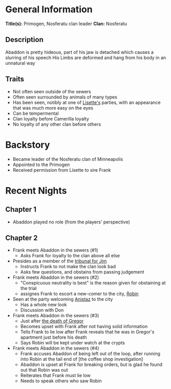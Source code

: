 <!-- TITLE: Abaddon -->
<!-- SUBTITLE: Leader of the Nosferatu clan and Member of the Primogen -->

# General Information
**Title(s):** Primogen, Nosferatu clan leader
**Clan:** Nosferatu 
## Description
Abaddon is pretty hideous, part of his jaw is detached which causes a slurring of his speech
His Limbs are deformed and hang from his body in an unnatural way
## Traits
* Not often seen outside of the sewers
* Often seen surrounded by animals of many types
* Has been seen, notibly at one of [Lisette's](/home/vtm/npc/lisette) parties, with an appearance that was much more easy on the eyes
* Can be tempermental
* Clan loyalty before Camerilla loyalty
* No loyalty of any other clan before others

# Backstory
* Became leader of the Nosferatu clan of Minneapolis
* Appointed to the Primogen
* Received permission from Lisette to sire Frank

# Recent Nights
## Chapter 1
* Abaddon played no role (from the players' perspective)

## Chapter 2
* Frank meets Abaddon in the sewers (#1)
	* Asks Frank for loyalty to the clan above all else
* Presides as a member of the [tribunal for Jim](home/vtm/topics/the-trial)
	* Instructs Frank to not make the clan look bad
	* Asks few questions, and obstains from passing judgement
* Frank meets Abaddon in the sewers  (#2)
	* "Conspicuous neutrality is best" is the reason given for obstaining at the trial
	* assignes Frank to escort a new-comer to the city, [Robin](/home/vtm/npc/robin)
* Seen at the party welcoming [Anistaz](/home/vtm/npc/anistaz) to the city
	* Has a whole new look
	* Discussion with Don
* Frank meets Abaddon in the sewers (#3)
	* Just after [the death of Gregor](/home/vtm/events/death-of-gregor)
	* Becomes upset with Frank after not having solid information
	* Tells Frank to lie low after Frank reveals that he was in Gregor's apartment just before his death
	* Says Robin will be kept under watch at the crypts
* Frank meets Abaddon in the sewers (#4)
	* Frank accuses Abaddon of being left out of the loop, after running into Robin at the tail end of [the coffee shop investigation]
	* Abaddon is upset at Frank for breaking orders, but is glad he found out that Robin was out
	* Reiterates that Frank must lie low
	* Needs to speak others who saw Robin